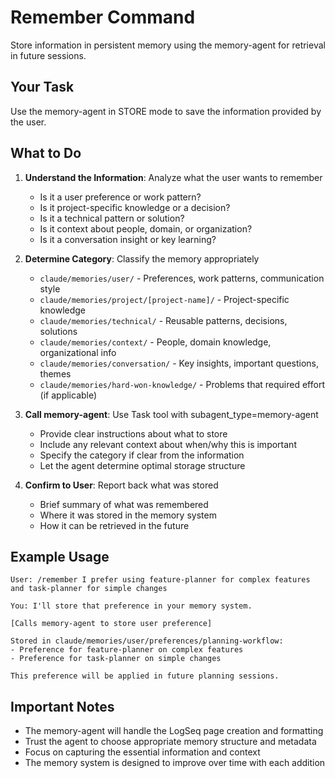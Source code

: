 # Remember Command

Store information in persistent memory using the memory-agent for retrieval in
future sessions.

## Your Task

Use the memory-agent in STORE mode to save the information provided by the user.

## What to Do

1. **Understand the Information**: Analyze what the user wants to remember

   - Is it a user preference or work pattern?
   - Is it project-specific knowledge or a decision?
   - Is it a technical pattern or solution?
   - Is it context about people, domain, or organization?
   - Is it a conversation insight or key learning?

2. **Determine Category**: Classify the memory appropriately

   - `claude/memories/user/` - Preferences, work patterns, communication style
   - `claude/memories/project/[project-name]/` - Project-specific knowledge
   - `claude/memories/technical/` - Reusable patterns, decisions, solutions
   - `claude/memories/context/` - People, domain knowledge, organizational info
   - `claude/memories/conversation/` - Key insights, important questions, themes
   - `claude/memories/hard-won-knowledge/` - Problems that required effort (if
     applicable)

3. **Call memory-agent**: Use Task tool with subagent_type=memory-agent

   - Provide clear instructions about what to store
   - Include any relevant context about when/why this is important
   - Specify the category if clear from the information
   - Let the agent determine optimal storage structure

4. **Confirm to User**: Report back what was stored
   - Brief summary of what was remembered
   - Where it was stored in the memory system
   - How it can be retrieved in the future

## Example Usage

```
User: /remember I prefer using feature-planner for complex features and task-planner for simple changes

You: I'll store that preference in your memory system.

[Calls memory-agent to store user preference]

Stored in claude/memories/user/preferences/planning-workflow:
- Preference for feature-planner on complex features
- Preference for task-planner on simple changes

This preference will be applied in future planning sessions.
```

## Important Notes

- The memory-agent will handle the LogSeq page creation and formatting
- Trust the agent to choose appropriate memory structure and metadata
- Focus on capturing the essential information and context
- The memory system is designed to improve over time with each addition
